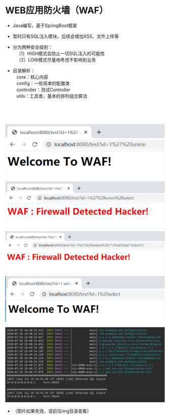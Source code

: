 # WEB应用防火墙（WAF）

- Java编写，基于SpringBoot框架

- 暂时只有SQL注入模块，后续会增加XSS，文件上传等

- 分为两种安全级别：
<br>&nbsp;&nbsp;&nbsp;（1）HIGH模式会防止一切SQL注入的可能性 
<br>&nbsp;&nbsp;&nbsp;（2）LOW模式尽量地考虑不影响到业务

- 目录解析：
<br>&nbsp;&nbsp;&nbsp;core：核心内容
<br>&nbsp;&nbsp;&nbsp;config：一些简单的配置类
<br>&nbsp;&nbsp;&nbsp;controller：测试Controller
<br>&nbsp;&nbsp;&nbsp;utils：工具类，基本的排列组合算法

<br><br><br>

![1.png](https://raw.githubusercontent.com/EmYiQing/WAF/master/img/1.png)

![2.png](https://raw.githubusercontent.com/EmYiQing/WAF/master/img/2.png)

![3.png](https://raw.githubusercontent.com/EmYiQing/WAF/master/img/3.png)

![4.png](https://raw.githubusercontent.com/EmYiQing/WAF/master/img/4.png)

![5.png](https://raw.githubusercontent.com/EmYiQing/WAF/master/img/5.png)

- （图片如果失效，请前往img目录查看）
